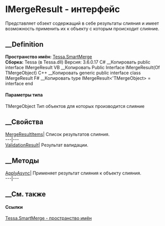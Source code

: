 # IMergeResult<TMergeObject> \- интерфейс
Представляет обзект содержащий в себе результаты слияния и имеет возможность
применить их к объекту с которым происходит слияние.
## __Definition
 **Пространство имён:** [Tessa.SmartMerge](N_Tessa_SmartMerge.htm)  
 **Сборка:** Tessa (в Tessa.dll) Версия: 3.6.0.17
C# __Копировать
     public interface IMergeResult<TMergeObject>
VB __Копировать
     Public Interface IMergeResult(Of TMergeObject)
C++ __Копировать
    generic<typename TMergeObject>
    public interface class IMergeResult
F# __Копировать
     type IMergeResult<'TMergeObject> = interface end
#### Параметры типа
TMergeObject
    Тип объектов для которых производится слияние
##  __Свойства
[MergeResultItems](P_Tessa_SmartMerge_IMergeResult_1_MergeResultItems.htm)|
Список результатов слияния.  
---|---  
[ValidationResult](P_Tessa_SmartMerge_IMergeResult_1_ValidationResult.htm)|
Результат валидации.  
## __Методы
[ApplyAsync](M_Tessa_SmartMerge_IMergeResult_1_ApplyAsync.htm)|  Применяет
результат слияния к объекту слияния.  
---|---  
## __См. также
#### Ссылки
[Tessa.SmartMerge - пространство имён](N_Tessa_SmartMerge.htm)
